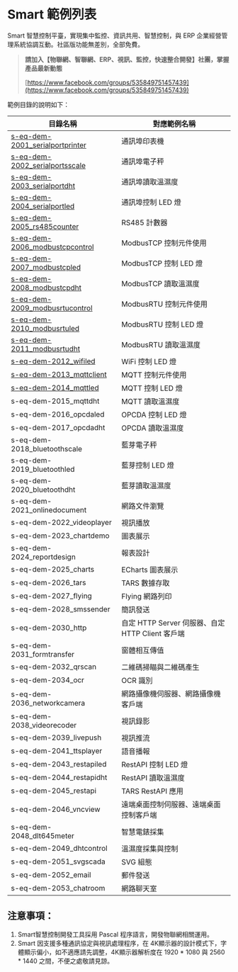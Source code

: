 # Smart 範例列表

Smart 智慧控制平臺，實現集中監控、資訊共用、智慧控制，與 ERP 企業經營管理系統協調互動。社區版功能無差別，全部免費。

> **請加入【物聯網、智聯網、ERP、視訊、監控，快速整合開發】社團，掌握產品最新動態**
>
>[https://www.facebook.com/groups/535849751457439](https://www.facebook.com/groups/535849751457439)

範例目錄的說明如下：

|目錄名稱|對應範例名稱|
|-------|------------|
|[s-eq-dem-2001_serialportprinter](iot/s-eq-dem-2001_serialportprinter/)|通訊埠印表機|
|[s-eq-dem-2002_serialportsscale](iot/s-eq-dem-2002_serialportsscale/)|通訊埠電子秤|
|[s-eq-dem-2003_serialportdht](iot/s-eq-dem-2003_serialportdht/)|通訊埠讀取溫濕度|
|[s-eq-dem-2004_serialportled](iot/s-eq-dem-2004_serialportled/)|通訊埠控制 LED 燈|
|[s-eq-dem-2005_rs485counter](iot/s-eq-dem-2005_rs485counter/)|RS485 計數器|
|[s-eq-dem-2006_modbustcpcontrol](iot/s-eq-dem-2006_modbustcpcontrol/)|ModbusTCP 控制元件使用|
|[s-eq-dem-2007_modbustcpled](iot/s-eq-dem-2007_modbustcpled/)|ModbusTCP 控制 LED 燈|
|[s-eq-dem-2008_modbustcpdht](iot/s-eq-dem-2008_modbustcpdht/)| ModbusTCP 讀取溫濕度|
|[s-eq-dem-2009_modbusrtucontrol](iot/s-eq-dem-2009_modbusrtucontrol/)| ModbusRTU 控制元件使用|
|[s-eq-dem-2010_modbusrtuled](iot/s-eq-dem-2010_modbusrtuled/)| ModbusRTU 控制 LED 燈|
|[s-eq-dem-2011_modbusrtudht](iot/s-eq-dem-2011_modbusrtudht/)|ModbusRTU 讀取溫濕度|
|[s-eq-dem-2012_wifiled](iot/s-eq-dem-2012_wifiled/)|WiFi 控制 LED 燈|
|[s-eq-dem-2013_mqttclient](iot/s-eq-dem-2013_mqttclient/)| MQTT 控制元件使用|
|[s-eq-dem-2014_mqttled](iot/s-eq-dem-2014_mqttled/)|MQTT 控制 LED 燈|
|s-eq-dem-2015_mqttdht| MQTT 讀取溫濕度|
|s-eq-dem-2016_opcdaled| OPCDA 控制 LED 燈|
|s-eq-dem-2017_opcdadht| OPCDA 讀取溫濕度|
|s-eq-dem-2018_bluetoothscale| 藍芽電子秤|
|s-eq-dem-2019_bluetoothled|藍芽控制 LED 燈|
|s-eq-dem-2020_bluetoothdht| 藍芽讀取溫濕度|
|s-eq-dem-2021_onlinedocument| 網路文件瀏覽|
|s-eq-dem-2022_videoplayer|視訊播放|
|s-eq-dem-2023_chartdemo|圖表展示|
|s-eq-dem-2024_reportdesign|報表設計|
|s-eq-dem-2025_charts|ECharts 圖表展示|
|s-eq-dem-2026_tars|TARS 數據存取|
|s-eq-dem-2027_flying|Flying 網路列印|
|s-eq-dem-2028_smssender| 簡訊發送|
|s-eq-dem-2030_http|自定 HTTP Server 伺服器、自定 HTTP Client 客戶端|
|s-eq-dem-2031_formtransfer| 窗體相互傳值|
|s-eq-dem-2032_qrscan|二維碼掃瞄與二維碼產生|
|s-eq-dem-2034_ocr|OCR 識別|
|s-eq-dem-2036_networkcamera|網路攝像機伺服器、網路攝像機客戶端|
|s-eq-dem-2038_videorecoder|視訊錄影|
|s-eq-dem-2039_livepush|視訊推流|
|s-eq-dem-2041_ttsplayer|語音播報|
|s-eq-dem-2043_restapiled|RestAPI 控制 LED 燈|
|s-eq-dem-2044_restapidht|RestAPI 讀取溫濕度|
|s-eq-dem-2045_restapi| TARS RestAPI 應用|
|s-eq-dem-2046_vncview| 遠端桌面控制伺服器、遠端桌面控制客戶端|
|s-eq-dem-2048_dlt645meter|智慧電錶採集|
|s-eq-dem-2049_dhtcontrol|溫濕度採集與控制|
|s-eq-dem-2051_svgscada| SVG 組態|
|s-eq-dem-2052_email|郵件發送|
|s-eq-dem-2053_chatroom|網路聊天室|

## 注意事項：
1. Smart智慧控制開發工具採用 Pascal 程序語言，開發物聯網相關運用。
2. Smart 因支援多種通訊協定與視訊處理程序，在 4K顯示器的設計模式下，字體顯示偏小，如不適應請先調整，4K顯示器解析度在 1920 * 1080 與 2560 * 1440 之間，不便之處敬請見諒。